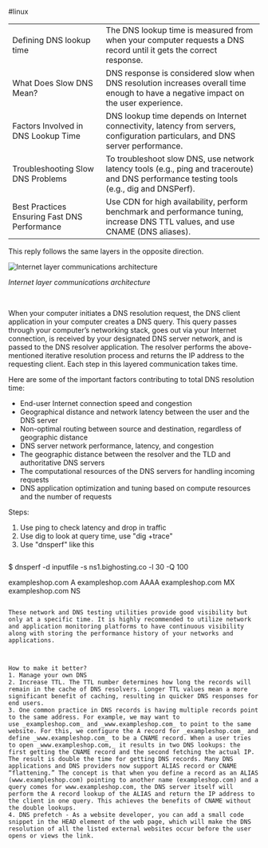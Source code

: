 #linux

|                                              |                                                                                                                                            |
| -------------------------------------------- | ------------------------------------------------------------------------------------------------------------------------------------------ |
| Defining DNS lookup time                     | The DNS lookup time is measured from when your computer requests a DNS record until it gets the correct response.                          |
| What Does Slow DNS Mean?                     | DNS response is considered slow when DNS resolution increases overall time enough to have a negative impact on the user experience.        |
| Factors Involved in DNS Lookup Time          | DNS lookup time depends on Internet connectivity, latency from servers, configuration particulars, and DNS server performance.             |
| Troubleshooting Slow DNS Problems            | To troubleshoot slow DNS, use network latency tools (e.g., ping and traceroute) and DNS performance testing tools (e.g., dig and DNSPerf). |
| Best Practices Ensuring Fast DNS Performance | Use CDN for high availability, perform benchmark and performance tuning, increase DNS TTL values, and use CNAME (DNS aliases).             |
This reply follows the same layers in the opposite direction. 

![Internet layer communications architecture](https://assets-global.website-files.com/610d78d90f895fbe6aef8810/65bd13244349bc099d6abc2c_20240202T0406-e970ffce-97ea-491b-afce-7b5387b5f0e4.png)

_Internet layer communications architecture_

‍

When your computer initiates a DNS resolution request, the DNS client application in your computer creates a DNS query. This query passes through your computer’s networking stack, goes out via your Internet connection, is received by your designated DNS server network, and is passed to the DNS resolver application. The resolver performs the above-mentioned iterative resolution process and returns the IP address to the requesting client. Each step in this layered communication takes time. 

Here are some of the important factors contributing to total DNS resolution time:

- End-user Internet connection speed and congestion
- Geographical distance and network latency between the user and the DNS server
- Non-optimal routing between source and destination, regardless of geographic distance
- DNS server network performance, latency, and congestion
- The geographic distance between the resolver and the TLD and authoritative DNS servers
- The computational resources of the DNS servers for handling incoming requests
- DNS application optimization and tuning based on compute resources and the number of requests

Steps:
1. Use ping to check latency and drop in traffic
2. Use dig to look at query time, use "dig +trace"
3. Use "dnsperf" like this
   ```shell
$ dnsperf -d inputfile -s ns1.bighosting.co -l 30 -Q 100


exampleshop.com	A
exampleshop.com	AAAA
exampleshop.com	MX
exampleshop.com	NS

```

These network and DNS testing utilities provide good visibility but only at a specific time. It is highly recommended to utilize network and application monitoring platforms to have continuous visibility along with storing the performance history of your networks and applications.



How to make it better?
1. Manage your own DNS
2. Increase TTL. The TTL number determines how long the records will remain in the cache of DNS resolvers. Longer TTL values mean a more significant benefit of caching, resulting in quicker DNS responses for end users.
3. One common practice in DNS records is having multiple records point to the same address. For example, we may want to use _exampleshop.com_ and _www.exampleshop.com_ to point to the same website. For this, we configure the A record for _exampleshop.com_ and define _www.exampleshop.com_ to be a CNAME record. When a user tries to open _www.exampleshop.com,_ it results in two DNS lookups: the first getting the CNAME record and the second fetching the actual IP. The result is double the time for getting DNS records. Many DNS applications and DNS providers now support ALIAS record or CNAME “flattening.” The concept is that when you define a record as an ALIAS (www.exampleshop.com) pointing to another name (exampleshop.com) and a query comes for www.exampleshop.com, the DNS server itself will perform the A record lookup of the ALIAS and return the IP address to the client in one query. This achieves the benefits of CNAME without the double lookups.
4. DNS prefetch - As a website developer, you can add a small code snippet in the HEAD element of the web page, which will make the DNS resolution of all the listed external websites occur before the user opens or views the link.
